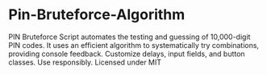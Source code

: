 # Pin-Bruteforce-Algorithm
PIN Bruteforce Script automates the testing and guessing of 10,000-digit PIN codes. It uses an efficient algorithm to systematically try combinations, providing console feedback. Customize delays, input fields, and button classes. Use responsibly. Licensed under MIT
